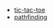 * [tic-tac-toe](https://github.com/BeijiYang/tic-tac-toe-in-vanilla-JavaScript)
* [pathfinding](https://github.com/BeijiYang/pathFinding)
